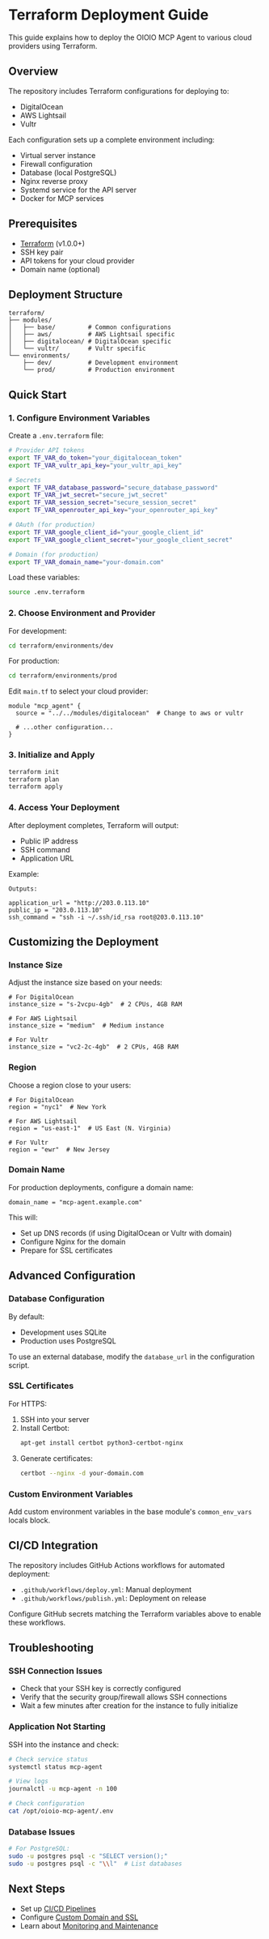 # Terraform Deployment Guide

This guide explains how to deploy the OIOIO MCP Agent to various cloud providers using Terraform.

## Overview

The repository includes Terraform configurations for deploying to:

- DigitalOcean
- AWS Lightsail
- Vultr

Each configuration sets up a complete environment including:

- Virtual server instance
- Firewall configuration
- Database (local PostgreSQL)
- Nginx reverse proxy
- Systemd service for the API server
- Docker for MCP services

## Prerequisites

- [Terraform](https://www.terraform.io/downloads.html) (v1.0.0+)
- SSH key pair
- API tokens for your cloud provider
- Domain name (optional)

## Deployment Structure

```
terraform/
├── modules/
│   ├── base/         # Common configurations
│   ├── aws/          # AWS Lightsail specific
│   ├── digitalocean/ # DigitalOcean specific
│   └── vultr/        # Vultr specific
└── environments/
    ├── dev/          # Development environment
    └── prod/         # Production environment
```

## Quick Start

### 1. Configure Environment Variables

Create a `.env.terraform` file:

```bash
# Provider API tokens
export TF_VAR_do_token="your_digitalocean_token"
export TF_VAR_vultr_api_key="your_vultr_api_key"

# Secrets
export TF_VAR_database_password="secure_database_password"
export TF_VAR_jwt_secret="secure_jwt_secret"
export TF_VAR_session_secret="secure_session_secret"
export TF_VAR_openrouter_api_key="your_openrouter_api_key"

# OAuth (for production)
export TF_VAR_google_client_id="your_google_client_id"
export TF_VAR_google_client_secret="your_google_client_secret"

# Domain (for production)
export TF_VAR_domain_name="your-domain.com"
```

Load these variables:

```bash
source .env.terraform
```

### 2. Choose Environment and Provider

For development:

```bash
cd terraform/environments/dev
```

For production:

```bash
cd terraform/environments/prod
```

Edit `main.tf` to select your cloud provider:

```hcl
module "mcp_agent" {
  source = "../../modules/digitalocean"  # Change to aws or vultr
  
  # ...other configuration...
}
```

### 3. Initialize and Apply

```bash
terraform init
terraform plan
terraform apply
```

### 4. Access Your Deployment

After deployment completes, Terraform will output:

- Public IP address
- SSH command
- Application URL

Example:
```
Outputs:

application_url = "http://203.0.113.10"
public_ip = "203.0.113.10"
ssh_command = "ssh -i ~/.ssh/id_rsa root@203.0.113.10"
```

## Customizing the Deployment

### Instance Size

Adjust the instance size based on your needs:

```hcl
# For DigitalOcean
instance_size = "s-2vcpu-4gb"  # 2 CPUs, 4GB RAM

# For AWS Lightsail
instance_size = "medium"  # Medium instance

# For Vultr
instance_size = "vc2-2c-4gb"  # 2 CPUs, 4GB RAM
```

### Region

Choose a region close to your users:

```hcl
# For DigitalOcean
region = "nyc1"  # New York

# For AWS Lightsail
region = "us-east-1"  # US East (N. Virginia)

# For Vultr
region = "ewr"  # New Jersey
```

### Domain Name

For production deployments, configure a domain name:

```hcl
domain_name = "mcp-agent.example.com"
```

This will:
- Set up DNS records (if using DigitalOcean or Vultr with domain)
- Configure Nginx for the domain
- Prepare for SSL certificates

## Advanced Configuration

### Database Configuration

By default:
- Development uses SQLite
- Production uses PostgreSQL

To use an external database, modify the `database_url` in the configuration script.

### SSL Certificates

For HTTPS:

1. SSH into your server
2. Install Certbot:
   ```bash
   apt-get install certbot python3-certbot-nginx
   ```
3. Generate certificates:
   ```bash
   certbot --nginx -d your-domain.com
   ```

### Custom Environment Variables

Add custom environment variables in the base module's `common_env_vars` locals block.

## CI/CD Integration

The repository includes GitHub Actions workflows for automated deployment:

- `.github/workflows/deploy.yml`: Manual deployment
- `.github/workflows/publish.yml`: Deployment on release

Configure GitHub secrets matching the Terraform variables above to enable these workflows.

## Troubleshooting

### SSH Connection Issues

- Check that your SSH key is correctly configured
- Verify that the security group/firewall allows SSH connections
- Wait a few minutes after creation for the instance to fully initialize

### Application Not Starting

SSH into the instance and check:

```bash
# Check service status
systemctl status mcp-agent

# View logs
journalctl -u mcp-agent -n 100

# Check configuration
cat /opt/oioio-mcp-agent/.env
```

### Database Issues

```bash
# For PostgreSQL:
sudo -u postgres psql -c "SELECT version();"
sudo -u postgres psql -c "\\l"  # List databases
```

## Next Steps

- Set up [CI/CD Pipelines](./cicd.md)
- Configure [Custom Domain and SSL](./ssl_setup.md)
- Learn about [Monitoring and Maintenance](./monitoring.md)